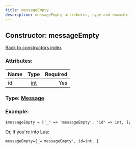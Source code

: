 ```yaml
---
title: messageEmpty
description: messageEmpty attributes, type and example
---
```

## Constructor: messageEmpty  
[Back to constructors index](index.md)



### Attributes:

| Name     |    Type       | Required |
|----------|:-------------:|---------:|
|id|[int](../types/int.md) | Yes|



### Type: [Message](../types/Message.md)


### Example:

```
$messageEmpty = ['_' => 'messageEmpty', 'id' => int, ];
```  

Or, if you're into Lua:  


```
messageEmpty={_='messageEmpty', id=int, }

```


